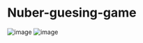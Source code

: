 # Nuber-guesing-game

![image](https://user-images.githubusercontent.com/91047205/234471948-aa98b5ea-6f69-472b-82d2-8aba3ac933ca.png)
![image](https://user-images.githubusercontent.com/91047205/234471864-34fa1e7b-523d-41e3-b178-6e68c565ceb8.png)
